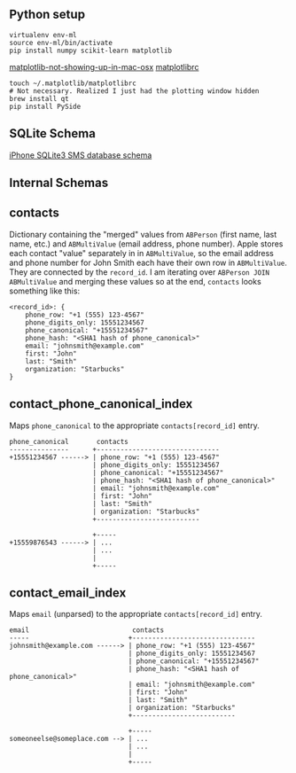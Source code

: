 Python setup
------------

    virtualenv env-ml
    source env-ml/bin/activate
    pip install numpy scikit-learn matplotlib

[matplotlib-not-showing-up-in-mac-osx](http://stackoverflow.com/questions/2512225/matplotlib-not-showing-up-in-mac-osx)
[matplotlibrc](http://matplotlib.sourceforge.net/_static/matplotlibrc)

    touch ~/.matplotlib/matplotlibrc
    # Not necessary. Realized I just had the plotting window hidden
    brew install qt
    pip install PySide

SQLite Schema
-------------

[iPhone SQLite3 SMS database schema](https://s3.amazonaws.com/pd93f014/schema.sql.html)

Internal Schemas
----------------

## contacts
Dictionary containing the "merged" values from `ABPerson` (first name, last
name, etc.) and `ABMultiValue` (email address, phone number). Apple stores
each contact "value" separately in in `ABMultiValue`, so the email address
and phone number for John Smith each have their own row in `ABMultiValue`.
They are connected by the `record_id`. I am iterating over `ABPerson JOIN
ABMultiValue` and merging these values so at the end, `contacts` looks
something like this:

```
<record_id>: {
    phone_row: "+1 (555) 123-4567"
    phone_digits_only: 15551234567
    phone_canonical: "+15551234567"
    phone_hash: "<SHA1 hash of phone_canonical>"
    email: "johnsmith@example.com"
    first: "John"
    last: "Smith"
    organization: "Starbucks"
}
```

## contact_phone_canonical_index
Maps `phone_canonical` to the appropriate `contacts[record_id]` entry.

```
phone_canonical       contacts
---------------      +-------------------------------
+15551234567 ------> | phone_row: "+1 (555) 123-4567"
                     | phone_digits_only: 15551234567
                     | phone_canonical: "+15551234567"
                     | phone_hash: "<SHA1 hash of phone_canonical>"
                     | email: "johnsmith@example.com"
                     | first: "John"
                     | last: "Smith"
                     | organization: "Starbucks"
                     +--------------------------

                     +-----
+15559876543 ------> | ...
                     | ...
                     |
                     +-----
```

## contact_email_index
Maps `email` (unparsed) to the appropriate `contacts[record_id]` entry.

```
email                          contacts
-----                         +-------------------------------
johnsmith@example.com ------> | phone_row: "+1 (555) 123-4567"
                              | phone_digits_only: 15551234567
                              | phone_canonical: "+15551234567"
                              | phone_hash: "<SHA1 hash of phone_canonical>"
                              | email: "johnsmith@example.com"
                              | first: "John"
                              | last: "Smith"
                              | organization: "Starbucks"
                              +--------------------------

                              +-----
someoneelse@someplace.com --> | ...
                              | ...
                              |
                              +-----
```
